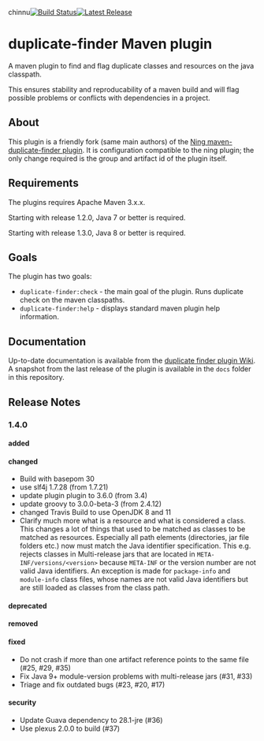 chinnu[![Build Status](https://travis-ci.org/basepom/duplicate-finder-maven-plugin.svg?branch=master)](https://travis-ci.org/basepom/duplicate-finder-maven-plugin)[![Latest Release](https://maven-badges.herokuapp.com/maven-central/org.basepom.maven/duplicate-finder-maven-plugin/badge.svg)](http://search.maven.org/#search%7Cgav%7C1%7Cg%3A%22org.basepom.maven%22%20AND%20a%3A%22duplicate-finder-maven-plugin%22)

# duplicate-finder Maven plugin

A maven plugin to find and flag duplicate classes and resources on the java classpath.

This ensures stability and reproducability of a maven build and will flag possible problems or conflicts with dependencies in a project.

## About

This plugin is a friendly fork (same main authors) of the [Ning maven-duplicate-finder plugin](https://github.com/ning/maven-duplicate-finder-plugin). It is configuration compatible to the ning plugin; the only change required is the group and artifact id of the plugin itself.

## Requirements

The plugins requires Apache Maven 3.x.x.

Starting with release 1.2.0, Java 7 or better is required.

Starting with release 1.3.0, Java 8 or better is required.

## Goals

The plugin has two goals:

* `duplicate-finder:check` - the main goal of the plugin. Runs duplicate check on the maven classpaths.
* `duplicate-finder:help` - displays standard maven plugin help information.

## Documentation

Up-to-date documentation is available from the [duplicate finder plugin Wiki](https://github.com/basepom/duplicate-finder-maven-plugin/wiki). A snapshot from the last release of the plugin is available in the `docs` folder in this repository.

## Release Notes

### 1.4.0

#### added

#### changed

* Build with basepom 30
* use slf4j 1.7.28 (from 1.7.21)
* update plugin plugin to 3.6.0 (from 3.4)
* update groovy to 3.0.0-beta-3 (from 2.4.12)
* changed Travis Build to use OpenJDK 8 and 11
* Clarify much more what is a resource and what is considered a class. This changes a lot of things that used to be matched as classes to be matched as resources. Especially all path elements (directories, jar file folders etc.) now must match the Java identifier specification. This e.g. rejects classes in Multi-release jars that are located in `META-INF/versions/<version>` because `META-INF` or the version number are not valid Java identifiers. An exception is made for `package-info` and `module-info` class files, whose names are not valid Java identifiers but are still loaded as classes from the class path.

#### deprecated

#### removed

#### fixed

* Do not crash if more than one artifact reference points to the same file (#25, #29, #35)
* Fix Java 9+ module-version problems with multi-release jars (#31, #33)
* Triage and fix outdated bugs (#23, #20, #17)

#### security

* Update Guava dependency to 28.1-jre (#36)
* Use plexus 2.0.0 to build (#37)


